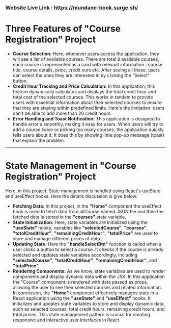 ### Website Live Link : https://mundane-book.surge.sh/
# Three Features of "Course Registration" Project 
+ **Course Selection:** Here, whenever users access the application, they will see a list of available courses. There are total 9 available courses, each course is represented as a card with relevant information : course title, course details, price, credit ours etc. After seeing all these, users can select the ones they are interested in by clicking the "Select" button.
+ **Credit Hour Tracking and Price Calculation:** In this application, this feature dynamically calculates and displays the total credit hour and total cost of the selected courses. This works in tandem to provide users with essential information about their selected courses to ensure that they are staying within predefined limits. Here's the limitation: users can't be able to add more than 20 credit hours. 
+ **Error Handling and Toast Notification:** This application is designed to handle error s smoothly, making it easy for users. When users will try to add a course twice or picking too many courses, the application quickly tells users about it. It does this by showing little pop-up message (toast) that explain the problem.

***

# State Management in "Course Registration" Project
Here, in this project, State management is handled using React's useState and useEffect hooks. Here the details discussion is give below:
+ **Fetching Data:** In this project, in the **"Home"** component  the useEffect hook is used to fetch data from allCourse named JSON file and then the fetched data is stored in the **"courses"** state variable. 
+ **State Initialization:** Here, state variables are initialized using the **"useState"** hooks, variables like **"selectedCourse"**, **"courses"**, **"totalCreditHour"**, **"remainingCreditHour"**, **"totalPrice"** are used to store and manage different prices of data.
+ **Updating State:** Here the **"handleSelectBtn"** function is called when a user clicks a button to select a course. It checks if the course is already selected and updates state variables accordingly, including **"selectedCourse"**, **"totalCreditHour"**, **"remainingCreditHour"**, and **"totalPrice"**.
+ **Rendering Components:** As we know, state variables are used to render components and display dynamic data within the JSX. In this application the "Course" component is rendered with data passed as props, allowing the user to see their selected courses and related information.
In conclusion, the **"Home"** component effectively manages state in a React application using the **"useState"** and **"useEffect"** hooks. It initializes and updates state variables to store and display dynamic data, such as selected courses, total credit hours, remaining credit hours, and total prices. This state management pattern is crucial for creating responsive and interactive user interfaces in React.
